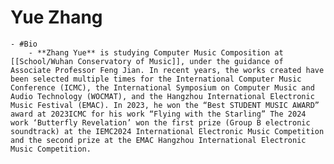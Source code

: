# Yue Zhang
	- #Bio
		- **Zhang Yue** is studying Computer Music Composition at [[School/Wuhan Conservatory of Music]], under the guidance of Associate Professor Feng Jian. In recent years, the works created have been selected multiple times for the International Computer Music Conference (ICMC), the International Symposium on Computer Music and Audio Technology (WOCMAT), and the Hangzhou International Electronic Music Festival (EMAC). In 2023, he won the “Best STUDENT MUSIC AWARD” award at 2023ICMC for his work “Flying with the Starling” The 2024 work ‘Butterfly Revelation’ won the first prize (Group B electronic soundtrack) at the IEMC2024 International Electronic Music Competition and the second prize at the EMAC Hangzhou International Electronic Music Competition.